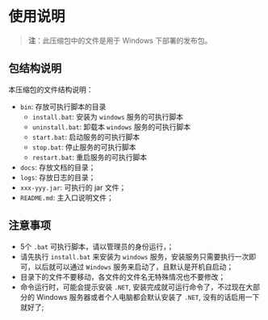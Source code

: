 # 使用说明

> **注**：此压缩包中的文件是用于 Windows 下部署的发布包。

## 包结构说明

本压缩包的文件结构说明：

- `bin`: 存放可执行脚本的目录
  - `install.bat`: 安装为 `windows` 服务的可执行脚本
  - `uninstall.bat`: 卸载本 `windows` 服务的可执行脚本
  - `start.bat`: 启动服务的可执行脚本
  - `stop.bat`: 停止服务的可执行脚本
  - `restart.bat`: 重启服务的可执行脚本
- `docs`: 存放文档的目录；
- `logs`: 存放日志的目录；
- `xxx-yyy.jar`: 可执行的 jar 文件；
- `README.md`: 主入口说明文件；

## 注意事项

- 5个 `.bat` 可执行脚本，请以管理员的身份运行，；
- 请先执行 `install.bat` 来安装为 `windows` 服务，安装服务只需要执行一次即可，以后就可以通过 `Windows` 服务来启动了，且默认是开机自启动；
- 目录下的文件不要移动，各文件的文件名无特殊情况也不要修改；
- 命令运行时，可能会提示安装 `.NET`, 安装完成就可运行命令了，不过现在大部分的 Windows 服务器或者个人电脑都会默认安装了 `.NET`, 没有的话启用一下就好了;
